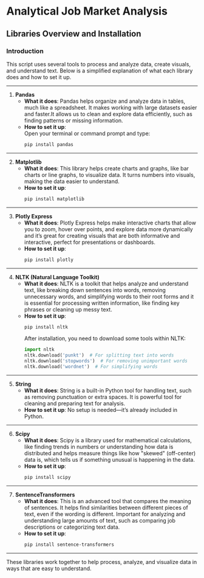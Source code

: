 # Analytical Job Market Analysis

## Libraries Overview and Installation

### Introduction
This script uses several tools to process and analyze data, create visuals, and understand text. Below is a simplified explanation of what each library does and how to set it up.

---

1. **Pandas**  
   - **What it does**: Pandas helps organize and analyze data in tables, much like a spreadsheet. It makes working with large datasets easier and faster.It allows us to clean and explore data efficiently, such as finding patterns or missing information.  
   - **How to set it up**:  
     Open your terminal or command prompt and type:  
     ```bash
     pip install pandas
     ```

---

2. **Matplotlib**  
   - **What it does**: This library helps create charts and graphs, like bar charts or line graphs, to visualize data. It turns numbers into visuals, making the data easier to understand.  
   - **How to set it up**:  
     ```bash
     pip install matplotlib
     ```

---

3. **Plotly Express**  
   - **What it does**: Plotly Express helps make interactive charts that allow you to zoom, hover over points, and explore data more dynamically and it’s great for creating visuals that are both informative and interactive, perfect for presentations or dashboards.  
   - **How to set it up**:  
     ```bash
     pip install plotly
     ```

---

4. **NLTK (Natural Language Toolkit)**  
   - **What it does**: NLTK is a toolkit that helps analyze and understand text, like breaking down sentences into words, removing unnecessary words, and simplifying words to their root forms and it is essential for processing written information, like finding key phrases or cleaning up messy text.  
   - **How to set it up**:  
     ```bash
     pip install nltk
     ```
     After installation, you need to download some tools within NLTK:
     ```python
     import nltk
     nltk.download('punkt')  # For splitting text into words
     nltk.download('stopwords')  # For removing unimportant words
     nltk.download('wordnet')  # For simplifying words
     ```

---

5. **String**  
   - **What it does**: String is a built-in Python tool for handling text, such as removing punctuation or extra spaces. It is powerful tool for cleaning and preparing text for analysis.  
   - **How to set it up**: No setup is needed—it’s already included in Python.

---

6. **Scipy**  
   - **What it does**: Scipy is a library used for mathematical calculations, like finding trends in numbers or understanding how data is distributed and helps measure things like how "skewed" (off-center) data is, which tells us if something unusual is happening in the data.  
   - **How to set it up**:  
     ```bash
     pip install scipy
     ```

---

7. **SentenceTransformers**  
   - **What it does**: This is an advanced tool that compares the meaning of sentences. It helps find similarities between different pieces of text, even if the wording is different. Important for analyzing and understanding large amounts of text, such as comparing job descriptions or categorizing text data.  
   - **How to set it up**:  
     ```bash
     pip install sentence-transformers
     ```

---

These libraries work together to help process, analyze, and visualize data in ways that are easy to understand.
